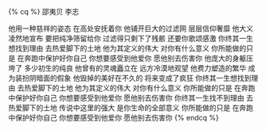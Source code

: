 <vido src="https://jsproxy.pzb.workers.dev/-----https://youtu.be/Bt2HimBjcR4" ></video>

{% cq %}
邵夷贝 李志

他用一种慈祥的姿态
在高处安抚着你
他铺开巨大的过滤网
层层信仰奢靡
他大义凌然地宣布
要把纯净筛留给你
过滤得只剩下了残骸
还要你歌颂感激
你终其一生想找到理由
去热爱脚下的土地
他为其定义的伟大
对你有什么意义
你所能做的只是
在奔跑中保护好你自己
你想要感受到他爱你
愿他别去伤害你
他庞大的身躯压垮了
多少初生的纯良
他曾有的灵魂矗立在
远方冷漠地观望
他费力塑造的繁华
成为装扮阴暗面的假象
他毁掉的美好在不久的
将来变成了疯狂
你终其一生想找到理由
去热爱脚下的土地
他为其定义的伟大
对你有什么意义
你所能做的只是
在奔跑中保护好你自己
你想要感受到他爱你
愿他别去伤害你
你终其一生找不到理由
去热爱脚下的土地
传说中这里的强大
是你生命的全部意义
你所能做的只是
在奔跑中保护好你自己
你想要感受到他爱你
愿他别去伤害你
{% endcq %}


[]()


<escape><!-- more --></escape>


